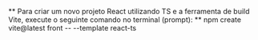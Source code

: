 ** Para criar um novo projeto React utilizando TS e a ferramenta de build Vite, execute o seguinte comando no 
terminal (prompt): **
npm create vite@latest front -- --template react-ts 
